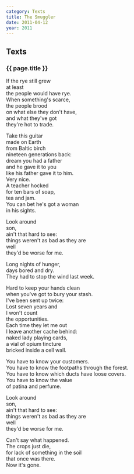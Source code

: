 ```yaml
---
category: Texts
title: The Smuggler
date: 2011-04-12
year: 2011
---
```


## Texts

### {{ page.title }}

If the rye still grew<br/>
at least<br/>
the people would have rye.<br/>
When something's scarce,<br/>
the people brood<br/>
on what else they don't have,<br/>
and what they've got<br/>
they're hot to trade.

Take this guitar<br/>
made on Earth<br/>
from Baltic birch<br/>
nineteen generations back:<br/>
dream you had a father<br/>
and he gave it to you<br/>
like his father gave it to him.<br/>
Very nice.<br/>
A teacher hocked<br/>
for ten bars of soap,<br/>
tea and jam.<br/>
You can bet he's got a woman<br/>
in his sights.

Look around<br/>
son,<br/>
ain't that hard to see:<br/>
things weren't as bad as they are<br/>
well<br/>
they'd be worse for me.

Long nights of hunger,<br/>
days bored and dry.<br/>
They had to stop the wind last week.

Hard to keep your hands clean<br/>
when you've got to bury your stash.<br/>
I've been sent up twice:<br/>
Lost seven years and<br/>
I won't count<br/>
the opportunities.<br/>
Each time they let me out<br/>
I leave another cache behind:<br/>
naked lady playing cards,<br/>
a vial of opium tincture<br/>
bricked inside a cell wall.

You have to know your customers.<br/>
You have to know the footpaths through the forest.<br/>
You have to know which ducts have loose covers.<br/>
You have to know the value<br/>
of patina and perfume.

Look around<br/>
son,<br/>
ain't that hard to see:<br/>
things weren't as bad as they are<br/>
well<br/>
they'd be worse for me.

Can't say what happened.<br/>
The crops just die,<br/>
for lack of something in the soil<br/>
that once was there.<br/>
Now it's gone.
